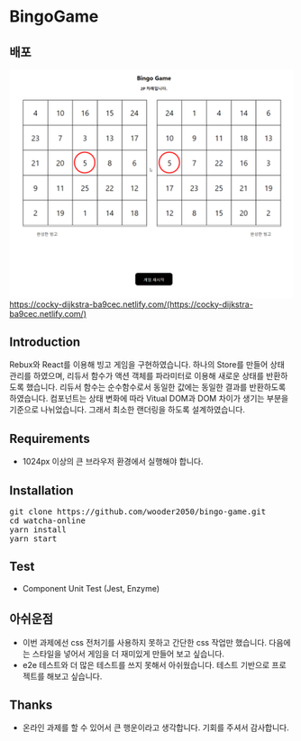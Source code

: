 # BingoGame 

## 배포 
![](display.gif)
https://cocky-dijkstra-ba9cec.netlify.com/(https://cocky-dijkstra-ba9cec.netlify.com/)

## Introduction

Rebux와 React를 이용해 빙고 게임을 구현하였습니다. 하나의 Store를 만들어 상태 관리를 하였으며, 리듀서 함수가 액션 객체를 파라미터로 이용해 새로운 상태를 반환하도록 했습니다. 리듀서 함수는 순수함수로서 동일한 값에는 동일한 결과를 반환하도록 하였습니다. 컴포넌트는 상태 변화에 따라 Vitual DOM과 DOM 차이가 생기는 부분을 기준으로 나뉘었습니다. 그래서 최소한 랜더링을 하도록 설계하였습니다. 

## Requirements

- 1024px 이상의 큰 브라우저 환경에서 실행해야 합니다.

## Installation

<pre>
git clone https://github.com/wooder2050/bingo-game.git
cd watcha-online
yarn install
yarn start
</pre>

## Test

- Component Unit Test (Jest, Enzyme)


## 아쉬운점

- 이번 과제에선 css 전처기를 사용하지 못하고 간단한 css 작업만 했습니다. 다음에는 스타일을 넣어서 게임을 더 재미있게 만들어 보고 싶습니다.
- e2e 테스트와 더 많은 테스트를 쓰지 못해서 아쉬웠습니다. 테스트 기반으로 프로젝트를 해보고 싶습니다. 

## Thanks
- 온라인 과제를 할 수 있어서 큰 행운이라고 생각합니다. 기회를 주셔서 감사합니다.  


